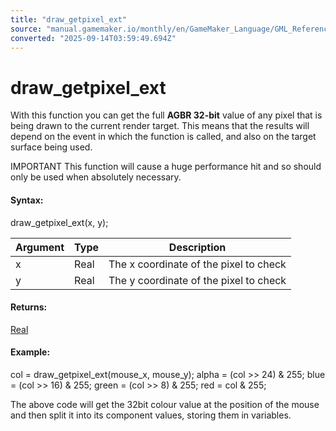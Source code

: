 ```yaml
---
title: "draw_getpixel_ext"
source: "manual.gamemaker.io/monthly/en/GameMaker_Language/GML_Reference/Drawing/Colour_And_Alpha/draw_getpixel_ext.htm"
converted: "2025-09-14T03:59:49.694Z"
---
```


# draw\_getpixel\_ext

With this function you can get the full **AGBR 32-bit** value of any pixel that is being drawn to the current render target. This means that the results will depend on the event in which the function is called, and also on the target surface being used.

IMPORTANT This function will cause a huge performance hit and so should only be used when absolutely necessary.

#### Syntax:

draw\_getpixel\_ext(x, y);

| Argument | Type | Description |
| --- | --- | --- |
| x | Real | The x coordinate of the pixel to check |
| y | Real | The y coordinate of the pixel to check |

#### Returns:

[Real](../../../GML_Overview/Data_Types.md)

#### Example:

col = draw\_getpixel\_ext(mouse\_x, mouse\_y);
alpha = (col >> 24) & 255;
blue = (col >> 16) & 255;
green = (col >> 8) & 255;
red = col & 255;

The above code will get the 32bit colour value at the position of the mouse and then split it into its component values, storing them in variables.